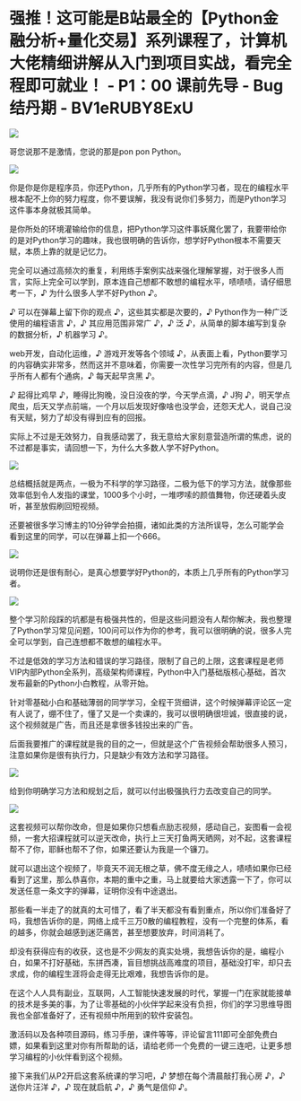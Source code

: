 # 强推！这可能是B站最全的【Python金融分析+量化交易】系列课程了，计算机大佬精细讲解从入门到项目实战，看完全程即可就业！ - P1：00 课前先导 - Bug结丹期 - BV1eRUBY8ExU

![](img/2be99c59d86f50770227b2909cc02411_0.png)

哥您说那不是激情，您说的那是pon pon Python。

![](img/2be99c59d86f50770227b2909cc02411_2.png)

你是你是你是程序员，你还Python，几乎所有的Python学习者，现在的编程水平根本配不上你的努力程度，你不要误解，我没有说你们多努力，而是Python学习这件事本身就极其简单。

是你所处的环境灌输给你的信息，把Python学习这件事妖魔化罢了，我要带给你的是对Python学习的趣味，我也很明确的告诉你，想学好Python根本不需要天赋，本质上靠的就是记忆力。

完全可以通过高频次的重复，利用练手案例实战来强化理解掌握，对于很多人而言，实际上完全可以学到，原本连自己想都不敢想的编程水平，啧啧啧，请仔细思考一下，♪ 为什么很多人学不好Python ♪。

♪ 可以在弹幕上留下你的观点 ♪，这些其实都是次要的，♪ Python作为一种广泛使用的编程语言 ♪，♪ 其应用范围非常广 ♪，♪ 泛 ♪，从简单的脚本编写到复杂的数据分析，♪ 机器学习 ♪。

web开发，自动化运维，♪ 游戏开发等各个领域 ♪，从表面上看，Python要学习的内容确实非常多，然而这并不意味着，你需要一次性学习完所有的内容，但是几乎所有人都有个通病，♪ 每天起早贪黑 ♪。

♪ 起得比鸡早 ♪，睡得比狗晚，没日没夜的学，今天学点滴，♪ J狗 ♪，明天学点爬虫，后天又学点前端，一个月以后发现好像啥也没学会，还怨天尤人，说自己没有天赋，努力了却没有得到应有的回报。

实际上不过是无效努力，自我感动罢了，我无意给大家刻意营造所谓的焦虑，说的不过都是事实，请回想一下，为什么大多数人学不好Python。



![](img/2be99c59d86f50770227b2909cc02411_4.png)

总结概括就是两点，一极为不科学的学习路径，二极为低下的学习方法，就像那些效率低到令人发指的课堂，1000多个小时，一堆啰嗦的颜值舞物，你还硬着头皮听，甚至放假刷回短视频。

还要被很多学习博主的10分钟学会拍摄，诸如此类的方法所误导，怎么可能学会看到这里的同学，可以在弹幕上扣一个666。



![](img/2be99c59d86f50770227b2909cc02411_6.png)

说明你还是很有耐心，是真心想要学好Python的，本质上几乎所有的Python学习者。

![](img/2be99c59d86f50770227b2909cc02411_8.png)

整个学习阶段踩的坑都是有极强共性的，但是这些问题没有人帮你解决，我也整理了Python学习常见问题，100问可以作为你的参考，我可以很明确的说，很多人完全可以学到，自己连想都不敢想的编程水平。

不过是低效的学习方法和错误的学习路径，限制了自己的上限，这套课程是老师VIP内部Python全系列，高级架构师课程，Python中入门基础版核心基础，首次发布最新的Python小白教程，从零开始。

针对零基础小白和基础薄弱的同学学习，全程干货细讲，这个时候弹幕评论区一定有人说了，绷不住了，懂了又是一个卖课的，我可以很明确很坦诚，很直接的说，这个视频就是广告，而且还是拿很多钱投出来的广告。

后面我要推广的课程就是我的目的之一，但就是这个广告视频会帮助很多人预习，注意如果你是很有执行力，只是缺少有效方法和学习路径。



![](img/2be99c59d86f50770227b2909cc02411_10.png)

给到你明确学习方法和规划之后，就可以付出极强执行力去改变自己的同学。

![](img/2be99c59d86f50770227b2909cc02411_12.png)

这套视频可以帮你改命，但是如果你只想看点励志视频，感动自己，妄图看一会视频，一套大招课程就可以逆天改命，执行上三天打鱼两天晒网，对不起，这套课程帮不了你，耶稣也帮不了你，如果还要认为我是一个镰刀。

就可以退出这个视频了，毕竟天不润无根之草，佛不度无缘之人，啧啧如果你已经看到了这里，那么恭喜你，本期的重中之重，马上就要给大家透露一下了，你可以发送任意一条文字的弹幕，证明你没有中途退出。

那些看一半走了的就真的太可惜了，看了半天都没有看到重点，所以你们准备好了吗，我想告诉你的是，网络上成千三万0散的编程教程，没有一个完整的体系，看的越多，你就会越感到迷茫痛苦，甚至想要放弃，时间消耗了。

却没有获得应有的收获，这也是不少网友的真实处境，我想告诉你的是，编程小白，如果不打好基础，东拼西凑，盲目想挑战高难度的项目，基础没打牢，却只去求成，你的编程生涯将会走得无比艰难，我想告诉你的是。

在这个人人具有副业，互联网，人工智能快速发展的时代，掌握一门在家就能接单的技术是多美的事，为了让零基础的小伙伴学起来没有负担，你们的学习思维导图我也全部准备好了，还有视频中所用到的软件安装包。

激活码以及各种项目源码，练习手册，课件等等，评论留言111即可全部免费白嫖，如果看到这里对你有所帮助的话，请给老师一个免费的一键三连吧，让更多想学习编程的小伙伴看到这个视频。

接下来我们从P2开启这套系统课的学习吧，♪ 梦想在每个清晨敲打我心房 ♪，♪ 送你片汪洋 ♪，♪ 现在就启航 ♪，♪ 勇气是信仰 ♪。

